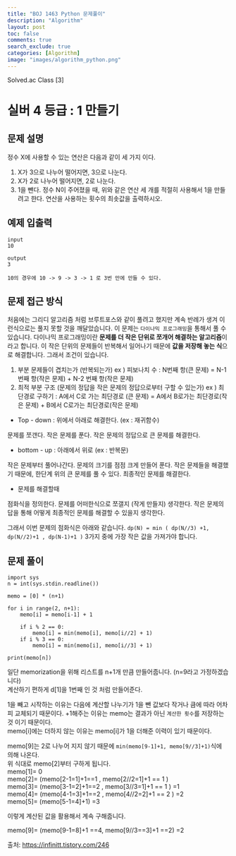 ```yaml
---
title: "BOJ 1463 Python 문제풀이"
description: "Algorithm"
layout: post
toc: false
comments: true
search_exclude: true
categories: [Algorithm]
image: "images/algorithm_python.png"
---
```


Solved.ac Class [3]

# 실버 4 등급 : 1 만들기

## 문제 설명

정수 X에 사용할 수 있는 연산은 다음과 같이 세 가지 이다.

1. X가 3으로 나누어 떨어지면, 3으로 나눈다.
2. X가 2로 나누어 떨어지면, 2로 나눈다.
3. 1을 뺀다.
정수 N이 주어졌을 때, 위와 같은 연산 세 개를 적절히 사용해서 1을 만들려고 한다. 연산을 사용하는 횟수의 최솟값을 출력하시오.

## 예제 입출력

```
input
10

output
3

10의 경우에 10 -> 9 -> 3 -> 1 로 3번 만에 만들 수 있다.
```

## 문제 접근 방식
처음에는 그리디 알고리즘 처럼 브루트포스와 같이 풀려고 했지만 계속 반례가 생겨 이런식으로는 풀지 못할 것을 깨달았습니다.
이 문제는 `다이나믹 프로그래밍`을 통해서 풀 수 있습니다.
다이나믹 프로그래밍이란 **문제를 더 작은 단위로 쪼개어 해결하는 알고리즘**이라고 합니다. 이 작은 단위의 문제들이 반복해서 일어나기 때문에 **값을 저장해 놓는 식**으로 해결합니다.
그래서 조건이 있습니다.
1. 부분 문제들이 겹치는가 (반복되는가)
  ex ) 피보나치 수 : N번째 항(큰 문제) =  N-1번째 항(작은 문제) + N-2 번째 항(작은 문제)
2. 최적 부분 구조 (문제의 정답을 작은 문제의 정답으로부터 구할 수 있는가)
  ex ) 최단경로 구하기  : A에서 C로 가는 최단경로 (큰 문제) = A에서 B로가는 최단경로(작은 문제) + B에서 C로가는 최단경로(작은 문제)

* Top - down : 위에서 아래로 해결한다. (ex : 재귀함수)

문제를 쪼갠다.
작은 문제를 푼다.
작은 문제의 정답으로 큰 문제를 해결한다.
* bottom - up : 아래에서 위로 (ex : 반복문)

작은 문제부터 풀어나간다.
문제의 크기를 점점 크게 만들어 푼다.
작은 문제들을 해결했기 때문에, 한단계 위의 큰 문제를 풀 수 있다.
최종적인 문제를 해결한다.

* 문제를 해결할때

점화식을 정의한다.
문제를 어떠한식으로 쪼갤지 (작게 만들지) 생각한다.
작은 문제의 답을 통해 어떻게 최종적인 문제를 해결할 수 있을지 생각한다.

그래서 이번 문제의 점화식은 아래와 같습니다.
`dp(N) = min ( dp(N//3) +1, dp(N//2)+1 , dp(N-1)+1 )`
3가지 중에 가장 작은 값을 가져가야 합니다.  


## 문제 풀이
```
import sys
n = int(sys.stdin.readline())

memo = [0] * (n+1)

for i in range(2, n+1):
    memo[i] = memo[i-1] + 1

    if i % 2 == 0:
        memo[i] = min(memo[i], memo[i//2] + 1)
    if i % 3 == 0:
        memo[i] = min(memo[i], memo[i//3] + 1)

print(memo[n])
```
일단 memorization을 위해 리스트를 n+1개 만큼 만들어줍니다. (n=9라고 가정하겠습니다)  
계산하기 편하게 d[1]을 1번째 인 것 처럼 만들어준다.

1을 빼고 시작하는 이유는 다음에 계산할 나누기가 1을 뺀 값보다 작거나 큼에 따라 어차피 교체되기 때문이다.
+1해주는 이유는 memo는 결과가 아닌 `계산한 횟수`를 저장하는 것 이기 때문이다.  
memo[i]에는 더하지 않는 이유는 memo[i]가 1을 더해준 이력이 있기 때문이다.

memo[9]는 2로 나누어 지지 않기 때문에 `min(memo[9-1]+1, memo[9//3]+1)`식에 의해 나온다.  
위 식대로 memo[2]부터 구하게 됩니다.  
memo[1]= 0  
memo[2]= (memo[2-1=1]+1==1 , memo[2//2=1]+1 == 1 )  
memo[3]= (memo[3-1=2]+1==2 , memo[3//3=1]+1 == 1 ) =1  
memo[4]= (memo[4-1=3]+1==2 , memo[4//2=2]+1 == 2 ) =2  
memo[5]= (memo[5-1=4]+1) =3   
`  
`  
이렇게 계산된 값을 활용해서 계속 구해줍니다.  
`  
`  
memo[9]= (memo[9-1=8]+1 ==4, memo[9//3==3]+1 ==2) =2   

출처: https://infinitt.tistory.com/246